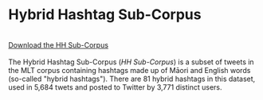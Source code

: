 
# Hybrid Hashtag Sub-Corpus
<br>
<a href="../pics/hh_corpus.xlsx">Download the HH Sub-Corpus</a>
<br>
<br>
The Hybrid Hashtag Sub-Corpus (<i>HH Sub-Corpus</i>) is a subset of tweets in the MLT corpus containing hashtags made up of Māori and English words (so-called "hybrid hashtags"). There are 81 hybrid hashtags in this dataset, used in 5,684 twets and posted to Twitter by 3,771 distinct users.
